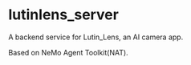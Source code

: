 # lutinlens_server

A backend service for Lutin_Lens, an AI camera app.

Based on NeMo Agent Toolkit(NAT).
